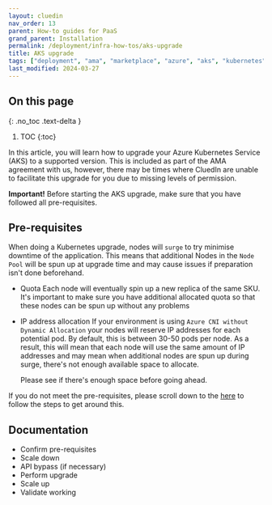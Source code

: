 ```yaml
---
layout: cluedin
nav_order: 13
parent: How-to guides for PaaS
grand_parent: Installation
permalink: /deployment/infra-how-tos/aks-upgrade
title: AKS upgrade
tags: ["deployment", "ama", "marketplace", "azure", "aks", "kubernetes", "upgrade"]
last_modified: 2024-03-27
---
```

## On this page
{: .no_toc .text-delta }
1. TOC
{:toc}

In this article, you will learn how to upgrade your Azure Kubernetes Service (AKS) to a supported version.
This is included as part of the AMA agreement with us, however, there may be times where CluedIn are unable to facilitate this upgrade for you due to missing levels of permission. 

**Important!** Before starting the AKS upgrade, make sure that you have followed all pre-requisites.

## Pre-requisites
When doing a Kubernetes upgrade, nodes will `surge` to try minimise downtime of the application. This means that additional Nodes in the `Node Pool` will be spun up at upgrade time and may cause issues if preparation isn't done beforehand.

- Quota
    Each node will eventually spin up a new replica of the same SKU. It's important to make sure you have additional allocated quota so that these nodes can be spun up without any problems

- IP address allocation
    If your environment is using `Azure CNI without Dynamic Allocation` your nodes will reserve IP addresses for each potential pod. By default, this is between 30-50 pods per node. As a result, this will mean that each node will use the same amount of IP addresses and may mean when additional nodes are spun up during surge, there's not enough available space to allocate.

    Please see if there's enough space before going ahead.

If you do not meet the pre-requisites, please scroll down to the [here]() to follow the steps to get around this.

## Documentation

- Confirm pre-requisites
- Scale down
- API bypass (if necessary)
- Perform upgrade
- Scale up
- Validate working
